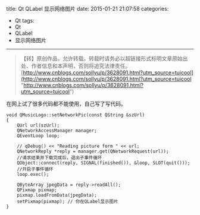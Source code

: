 title: Qt QLabel 显示网络图片
date: 2015-01-21 21:07:58
categories:
- Qt
tags:
- Qt
- QLabel
- 显示网络图片
---
>【转】原创作品，允许转载。转载时请务必以超链接形式标明文章原始出处、作者信息和本声明，否则将追究法律责任。
>[http://www.cnblogs.com/sollyu/p/3628091.html?utm_source=tuicool](http://www.cnblogs.com/sollyu/p/3628091.html?utm_source=tuicool "http://www.cnblogs.com/sollyu/p/3628091.html?utm_source=tuicool")

在网上试了很多代码都不能使用，自己写了写代码。
```cplusplus
void QMusicLogo::setNetworkPic(const QString &szUrl)
{
    QUrl url(szUrl);
    QNetworkAccessManager manager;
    QEventLoop loop; 

    // qDebug() << "Reading picture form " << url;
    QNetworkReply *reply = manager.get(QNetworkRequest(url));
    //请求结束并下载完成后，退出子事件循环
    QObject::connect(reply, SIGNAL(finished()), &loop, SLOT(quit()));
    //开启子事件循环
    loop.exec(); 

    QByteArray jpegData = reply->readAll();
    QPixmap pixmap;
    pixmap.loadFromData(jpegData);
    setPixmap(pixmap); // 你在QLabel显示图片
}
```

